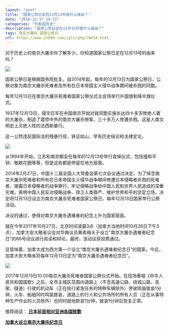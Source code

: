 ```yaml
---
layout: "post"
title: "国家公祭日定在12月13号是什么缘由？"
date: "2018-12-17 16:15"
categories: "共和国历史"
description: "国家公祭日定在12月13号是什么缘由？"
tags: 南京大屠杀 国家公祭日
url: https://www.y5000.com/zgls/ghg/26654.html
---
```






对于历史上的南京大屠杀你了解多少，你知道国家公祭日定在12月13号的由来吗？

![](https://img.y5000.com/uploads/allimg/171213/13-1G21309244XQ.jpg)

国家公祭日是根据国务院批复，自2014年起，每年的12月13日为国家公祭日，公祭对象为南京大屠杀死难者及所有在日本帝国主义侵华战争期间被杀戮的同胞。

每年12月13日在南京大屠杀死难者国家公祭仪式主会场举行升国旗和降半旗仪式。

1937年12月13日，侵华日军在中国南京开始对我同胞实施长达四十多天惨绝人寰的大屠杀，制造了震惊中外的南京大屠杀惨案，三十多万人惨遭杀戮。这是人类文明史上灭绝人性的法西斯暴行。

这一公然违反国际法的残暴行径，铁证如山，早有历史结论和法律定论。

![](https://img.y5000.com/uploads/allimg/171213/13-1G213093325454.jpg)

从1994年开始，江苏和南京都会在每年的12月13号举行哀悼仪式，包括撞和平钟、敬献花圈等等，但是这些都是停留在地方层面。

2014年2月27日，中国十二届全国人大常委会第七次会议通过决定，为了悼念南京大屠杀死难者和所有在日本帝国主义侵华战争期间惨遭日本侵略者杀戮的死难者，揭露日本侵略者的战争罪行，牢记侵略战争给中国人民和世界人民造成的深重灾难，表明中国人民反对侵略战争、捍卫人类尊严、维护世界和平的坚定立场，决定将12月13日设立为南京大屠杀死难者国家公祭日，每年12月13日国家举行公祭活动。

决议的通过，使得对南京大屠杀遇难者的纪念上升为国家层面。

就在今年2017年10月27日，北京时间凌晨3点（加拿大当地时间10月26日下午3点），加拿大安大略省议会对华裔议员黄素梅关于设立"南京大屠杀遇难者纪念日"的66号动议进行阅读和辩论。最终，该动议获投票通过。

这意味着，加拿大成为西方第一个设立“南京大屠杀遇难者纪念日”的国家。今后，加拿大安大略省将每年12月13日定为“南京大屠杀遇难者纪念日”。

![](https://img.y5000.com/uploads/allimg/171213/13-1G213093311C4.jpg)

2017年12月13日10:00南京大屠杀死难者国家公祭仪式开始。在现场奏唱《中华人民共和国国歌》之后，全市主城区范围内道路上（不含高速公路、绕城公路、高架、隧道）行驶的机动车（正在执行紧急任务的特种车辆除外）停驶鸣笛致哀1分钟，火车、船舶同时鸣笛致哀，道路上的行人和公共场所的所有人员（正在从事特种生产作业的人员除外）也同时就地默哀1分钟，致哀1分钟后恢复正常。

推荐阅读：[ **日本前首相对亚洲各国致歉**](https://www.y5000.com/plus/view.php?aid=26662)

[**加拿大设立南京大屠杀纪念日**](https://www.y5000.com/plus/view.php?aid=26655)
